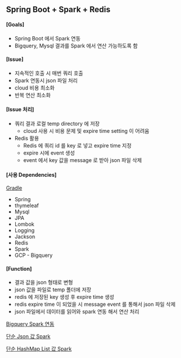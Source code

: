 ## Spring Boot + Spark + Redis

#### [Goals]
* Spring Boot 에서 Spark 연동
* Bigquery, Mysql 결과를 Spark 에서 연산 가능하도록 함
 
#### [Issue]
* 지속적인 호출 시 매번 쿼리 호출
* Spark 연동시 json 파일 처리
* cloud 비용 최소화
* 반복 연산 최소화

#### [Issue 처리]
* 쿼리 결과 로컬 temp directory 에 저장
  * cloud 사용 시 비용 문제 및 expire time setting 이 어려움
* Redis 활용
    * Redis 에 쿼리 id 를 key 로 넣고 expire time 지정
    * expire 시에 event 생성
    * event 에서 key 값을 message 로 받아 json 파일 삭제
    
    
#### [사용 Dependencies]
[Gradle](build.gradle)
* Spring
* thymeleaf
* Mysql
* JPA
* Lombok
* Logging
* Jackson
* Redis
* Spark
* GCP - Bigquery

#### [Function]
* 결과 값을 json 형태로 변형
* json 값을 파일로 temp 폴더에 저장 
* redis 에 저장된 key 생성 후 expire time 생성
* redis expire time 이 되었을 시 message event 를 통해서 json 파일 삭제
* json 파일에서 데이터를 읽어와 spark 연동 해서 연산 처리

[Bigquery Spark 연동](./src/main/java/com/test/spark/controller/test/BigQueryController.java)

[단순 Json 값 Spark](./src/main/java/com/test/spark/controller/test/JsonController.java)

[단순 HashMap List 값 Spark](./src/main/java/com/test/spark/controller/test/HashMapController.java)